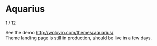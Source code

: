 Aquarius
========

1 / 12


See the demo http://wplovin.com/themes/aquarius/ <br />
Theme landing page is still in production, should be live in a few days.
